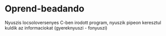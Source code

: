 # Oprend-beadando
Nyuszis locsoloversenyes C-ben irodott program, nyuszik pipeon keresztul kuldik az informaciokat (gyereknyuszi - fonyuszi)
